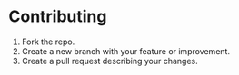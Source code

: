 # Contributing

1. Fork the repo.
2. Create a new branch with your feature or improvement.
3. Create a pull request describing your changes.
